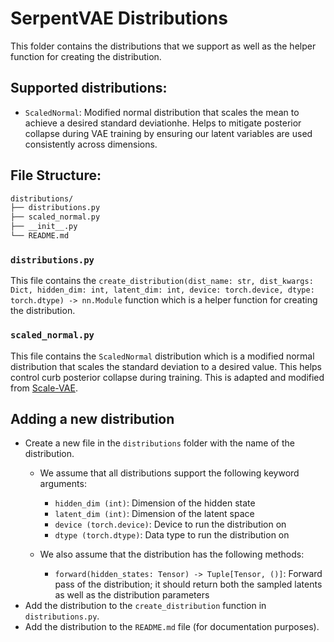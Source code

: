 # SerpentVAE Distributions
This folder contains the distributions that we support as well as the helper function for creating the distribution.

## Supported distributions:
- `ScaledNormal`: Modified normal distribution that scales the mean to achieve a desired standard deviationhe. Helps to mitigate posterior collapse during VAE training by ensuring our latent variables are used consistently across dimensions. 

## File Structure:

```sh
distributions/
├── distributions.py
├── scaled_normal.py
├── __init__.py
└── README.md
```

### `distributions.py`
This file contains the `create_distribution(dist_name: str, dist_kwargs: Dict, hidden_dim: int, latent_dim: int, device: torch.device, dtype: torch.dtype) -> nn.Module` function which is a helper function for creating the distribution.

### `scaled_normal.py`
This file contains the `ScaledNormal` distribution which is a modified normal distribution that scales the standard deviation to a desired value. This helps control curb posterior collapse during training. This is adapted and modified from [Scale-VAE](https://aclanthology.org/2024.lrec-main.1250/).

## Adding a new distribution
- Create a new file in the `distributions` folder with the name of the distribution.
  - We assume that all distributions support the following keyword arguments:
    - `hidden_dim (int)`: Dimension of the hidden state
    - `latent_dim (int)`: Dimension of the latent space
    - `device (torch.device)`: Device to run the distribution on
    - `dtype (torch.dtype)`: Data type to run the distribution on

  - We also assume that the distribution has the following methods:
    - `forward(hidden_states: Tensor) -> Tuple[Tensor, ()]`: Forward pass of the distribution; it should return both the sampled latents as well as the distribution parameters
- Add the distribution to the `create_distribution` function in `distributions.py`.
- Add the distribution to the `README.md` file (for documentation purposes).
